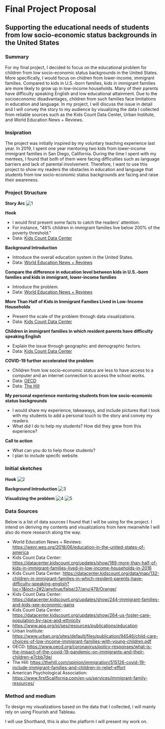 # Final Project Proposal

## Supporting the educational needs of students from low socio-economic status backgrounds in the United States

### Summary

For my final project, I decided to focus on the educational problem for children from  low socio-economic status backgrounds in the United States. More specifically, I would focus on chidren from lower-income, immigrant families. Compared to kids in U.S.-born families, kids in immigrant families are more likely to grow up in low-income households. Many of their parents have difficulty speaking English and low educational attainment. Due to the socioeconomic disadvantages, children from such families face limitations in education and language. In my project, I will discuss the issue in detail and I will convey the story to my audience by visualizing the data I collected from reliable sources such as the Kids Count Data Center, Urban Institute, and World Education News + Reviews. 

### Insipration

The project was initially inspired by my voluntary teaching experience last year. In 2019, I spent one year mentoring two kids from lower-income immigrant families in San Diego, California. During the time I spent with my mentees, I found that both of them were facing difficulties such as language barriers and lack of parental involvement. Therefore, I want to use this project to show my readers the obstacles in education and language that students from low socio-economic status backgrounds are facing and raise their awareness.

### Project Structure

**Story Arc**
![1](11221.png)

**Hook**
- I would first present some facts to catch the readers' attention.
- For instance, "48% children in immigrant families live below 200% of the poverty threshold." 
- Data: [Kids Count Data Center](https://datacenter.kidscount.org/updates/show/244-immigrant-families-and-kids-see-economic-gains)

**Background Introduction**
- Introduce the overall education system in the United States.
- Data: [World Education News + Reviews](https://wenr.wes.org/2018/06/education-in-the-united-states-of-america)

**Compare the difference in education level between kids in U.S.-born families and kids in immigrant, lower-income families**
- Introduce the problem. 
- Data: [World Education News + Reviews](https://wenr.wes.org/2018/06/education-in-the-united-states-of-america)

**More Than Half of Kids in Immigrant Families Lived in Low-Income Households**
- Present the scale of the problem through data visualizations. 
- Data: [Kids Count Data Center](https://datacenter.kidscount.org/updates/show/189-more-than-half-of-kids-in-immigrant-families-lived-in-low-income-households-in-2016)

**Children in immigrant families in which resident parents have difficulty speaking English**
- Explain the issue through geographic and demographic factors.
- Data: [Kids Count Data Center](https://datacenter.kidscount.org/data/map/132-children-in-immigrant-families-in-which-resident-parents-have-difficulty-speaking-english?loc=1&loct=2#2/any/true/false/37/any/479/Orange/)

**COVID-19 further accelerated the problem**
- Children from low socio-economic status are less to have access to a computer and an internet connection to access the school works.
- Data: [OECD](https://www.oecd.org/coronavirus/policy-responses/what-is-the-impact-of-the-covid-19-pandemic-on-immigrants-and-their-children-e7cbb7de/)
- Data: [The Hill](https://thehill.com/opinion/immigration/515126-covid-19-include-immigrant-families-and-children-in-relief-effort)

**My personal experience mentoring students from low socio-economic status backgrounds**
- I would share my experience, takeaways, and include pictures that I took with my students to add a personal touch to the story and convey my readers.
- What did I do to help my students? How did they grew from this experience?

**Call to action**
- What can you do to help those students? 
- I plan to include specifc website.

### Initial sketches

**Hook**
![2](11224.png)

**Background Introduction**
![3](11225.png)

**Visualizing the problem**
![4](11223.png)
![5](11222.png)


### Data Sources

Below is a list of data sources I found that I will be using for the project. I intend on deriving my contents and visualizations from here meanwhile I will also do more research along the way.

- World Education News + Reviews: https://wenr.wes.org/2018/06/education-in-the-united-states-of-america
- Kids Count Data Center: https://datacenter.kidscount.org/updates/show/189-more-than-half-of-kids-in-immigrant-families-lived-in-low-income-households-in-2016
- Kids Count Data Center: https://datacenter.kidscount.org/data/map/132-children-in-immigrant-families-in-which-resident-parents-have-difficulty-speaking-english?loc=1&loct=2#2/any/true/false/37/any/479/Orange/
- Kids Count Data Center: https://datacenter.kidscount.org/updates/show/244-immigrant-families-and-kids-see-economic-gains
- Kids Count Data Center: https://datacenter.kidscount.org/updates/show/264-us-foster-care-population-by-race-and-ethnicity
- https://www.apa.org/pi/ses/resources/publications/education
- Urban Institute: https://www.urban.org/sites/default/files/publication/94546/child-care-choices-of-low-income-immigrant-families-with-young-children.pdf
- OECD: https://www.oecd.org/coronavirus/policy-responses/what-is-the-impact-of-the-covid-19-pandemic-on-immigrants-and-their-children-e7cbb7de/
- The Hill: https://thehill.com/opinion/immigration/515126-covid-19-include-immigrant-families-and-children-in-relief-effort
- American Psychological Association: https://www.first5california.com/en-us/services/immigrant-family-resources/

### Method and medium

To design my visualizations based on the data that I collected, I will mainly rely on using Flourish and Tableau. 

I will use Shorthand, this is also the platform I will present my work on.

